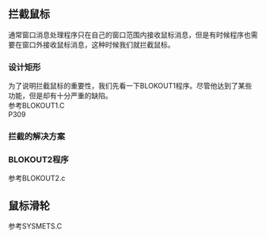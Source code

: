 ## 拦截鼠标
通常窗口消息处理程序只在自己的窗口范围内接收鼠标消息，但是有时候程序也需要在窗口外接收鼠标消息，这种时候我们就拦截鼠标。
### 设计矩形 
为了说明拦截鼠标的重要性，我们先看一下BLOKOUT1程序。尽管他达到了某些功能，但是却有十分严重的缺陷。  
参考BLOKOUT1.C  
P309
### 拦截的解决方案
### BLOKOUT2程序
参考BLOKOUT2.c
## 鼠标滑轮
参考SYSMETS.C